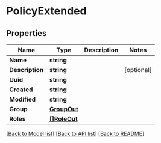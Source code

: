 # PolicyExtended

## Properties

Name | Type | Description | Notes
------------ | ------------- | ------------- | -------------
**Name** | **string** |  | 
**Description** | **string** |  | [optional] 
**Uuid** | **string** |  | 
**Created** | **string** |  | 
**Modified** | **string** |  | 
**Group** | [**GroupOut**](GroupOut.md) |  | 
**Roles** | [**[]RoleOut**](RoleOut.md) |  | 

[[Back to Model list]](../README.md#documentation-for-models) [[Back to API list]](../README.md#documentation-for-api-endpoints) [[Back to README]](../README.md)


